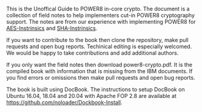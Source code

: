 This is the Unoffical Guide to POWER8 in-core crypto. The document is a collection of field notes to help implementers cut-in POWER8 cryptography support. The notes are from our experience with implementing POWER8 for [AES-Instrinsics](https://github.com/noloader/AES-Intrinsics) and [SHA-Instrinsics](https://github.com/noloader/SHA-Intrinsics).

If you want to contribute to the book then clone the repository, make pull requests and open bug reports. Techinical editing is especially welcomed. We would be happy to take contributions and add additional authors.

If you only want the field notes then download power8-crypto.pdf. It is the compiled book with information that is missing from the IBM documents. If you find errors or omissions then make pull requests and open bug reports.

The book is built using DocBook. The instructions to setup DocBook on Ubuntu 16.04, 18.04 and 20.04 with Apache FOP 2.8 are available at https://github.com/noloader/Dockbook-Install.
